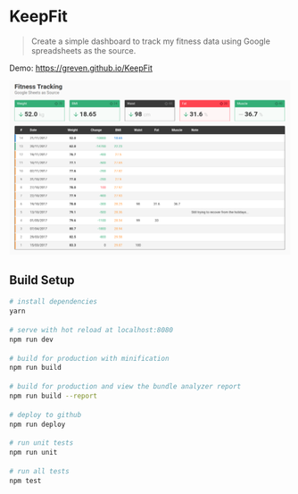 # KeepFit

> Create a simple dashboard to track my fitness data using Google spreadsheets as the source.

Demo: https://greven.github.io/KeepFit

![Screenshot 1](/static/images/screenshot_1.png "Preview")

## Build Setup

``` bash
# install dependencies
yarn

# serve with hot reload at localhost:8080
npm run dev

# build for production with minification
npm run build

# build for production and view the bundle analyzer report
npm run build --report

# deploy to github
npm run deploy

# run unit tests
npm run unit

# run all tests
npm test
```
